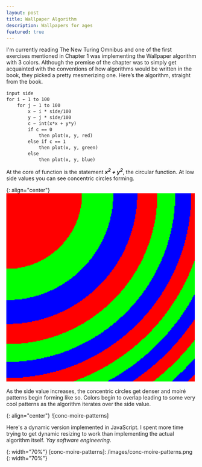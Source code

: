 ```yaml
---
layout: post
title: Wallpaper Algorithm
description: Wallpapers for ages
featured: true
---
```


I'm currently reading The New Turing Omnibus and one of the first exercises mentioned in Chapter 1 was implementing the Wallpaper algorithm with 3 colors. Although the premise of the chapter was to simply get acquainted with the conventions of how algorithms would be written in the book, they picked a pretty mesmerizing one. Here’s the algorithm, straight from the book.

```
input side
for i ← 1 to 100
    for j ← 1 to 100
        x ← i * side/100
        y ← j * side/100
        c ← int(x*x + y*y)
        if c == 0
            then plot(x, y, red)
        else if c == 1
            then plot(x, y, green)
        else
            then plot(x, y, blue)
```

At the core of function is the statement <b>_x<sup>2</sup> + y<sup>2</sup>_</b>, the circular function. At low side values you can see concentric circles forming.

{: align="center"}
![conc-circles]

As the side value increases, the concentric circles get denser and moiré patterns begin forming like so. Colors begin to overlap leading to some very cool patterns as the algorithm iterates over the side value.

{: align="center"}
![conc-moire-patterns]

Here's a dynamic version implemented in JavaScript. I spent more time trying to get dynamic resizing to work than implementing the actual algorithm itself. _Yay software engineering_.

<center>
<canvas id="wallpaperCanvas" width="100" height="500"></canvas>
</center>

<script>
    const canvas = document.getElementById("wallpaperCanvas")
    var ctx = canvas.getContext("2d")

    function sleep(ms) {
        return new Promise(resolve => setTimeout(resolve, ms))
    }

    function resizeCanvas() {
        const maxWidth = 500
        const minMarginPercent = 0.10

        var W = window.innerWidth
        var w = maxWidth
        var x = (W - w) / 2
        
        if (x/W < minMarginPercent) {
            canvas.width = (1 - 2*minMarginPercent) * window.innerWidth;
        }
        else {
            canvas.width = maxWidth;
        }
        ctx = canvas.getContext("2d")
        ctx.scale(2, 2);
        draw();
    }

    async function main() {
        if(!ctx) {
            alert("Couldn't grab canvas context")
            return
        }
        
        window.addEventListener('resize', resizeCanvas, false);
        resizeCanvas();
        while(true) {
            draw();
            await sleep(500)
        }
    }

    function draw() {
        if ( typeof draw.side == 'undefined' ) {
            draw.side = 1
        }
        
        var r, g, b
        var x, y, c
        ctx.clearRect(0, 0, canvas.width, canvas.height);
        draw.side += 1
        for (var i = 0; i < canvas.width/2; i++) {
            for (var j = 0; j < canvas.height/2; j++) {
                x = i * draw.side/100
                y = j * draw.side/100
                c = Math.floor(x*x + y*y)
                if (c % 3 == 0) {
                    r = 255
                    g = 0
                    b = 0
                }
                else if (c % 3 == 1) {
                    r = 0
                    g = 255
                    b = 0
                }
                else {
                    r = 0
                    g = 0
                    b = 255
                }
                ctx.fillStyle = "rgba("+r+","+g+","+b+","+1+")"
                ctx.fillRect(i, j, 1, 1)
            }
        }
    }

    main();
</script>

[conc-circles]: /images/conc-circles.png
{: width="70%"}
[conc-moire-patterns]: /images/conc-moire-patterns.png
{: width="70%"}
